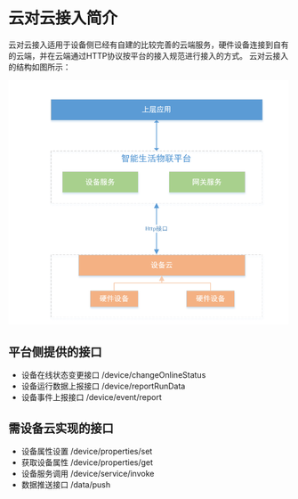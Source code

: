 # 云对云接入简介

云对云接入适用于设备侧已经有自建的比较完善的云端服务，硬件设备连接到自有的云端，并在云端通过HTTP协议按平台的接入规范进行接入的方式。
云对云接入的结构如图所示：

![云对云接入](../../../../image/IoT/IoT-Estate/Developer-Guide/Cloud-To-Cloud.png)

## 平台侧提供的接口
* 设备在线状态变更接口 /device/changeOnlineStatus
* 设备运行数据上报接口 /device/reportRunData
* 设备事件上报接口 /device/event/report

## 需设备云实现的接口
* 设备属性设置  /device/properties/set
* 获取设备属性 /device/properties/get
* 设备服务调用 /device/service/invoke
* 数据推送接口 /data/push
